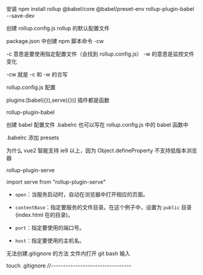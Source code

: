 安装
npm install rollup @babel/core @babel/preset-env rollup-plugin-babel --save-dev

创建 rollup.config.js rollup 的默认配置文件

package.json 中创建 npm 脚本命令 -cw

-c 意思是要使用指定配置文件（会找到 rollup.config.js） -w 的意思是监控文件变化

-cw 就是 -c 和 -w 的合写

rollup.config.js 配置

plugins:[babel({}),serve({})] 插件都是函数

rollup-plugin-babel

创建 babel 配置文件 .babelrc 也可以写在 rollup.config.js 中的 babel 函数中

.babelrc 添加 presets

为什么 vue2 智能支持 ie9 以上，因为 Object.defineProperty 不支持低版本浏览器

rollup-plugin-serve

import serve from "rollup-plugin-serve"

- `open`：当服务启动时，自动在浏览器中打开相应的页面。

- `contentBase`：指定要服务的文件目录。在这个例子中，设置为 `public` 目录(index.html 在的目录)。

- `port`：指定要使用的端口号。

- `host`：指定要使用的主机名。

<!-- -------------------- -->

无法创建.gitignore 的方法
文件内打开 git bash 输入

touch .gitignore
//---------------------------------
